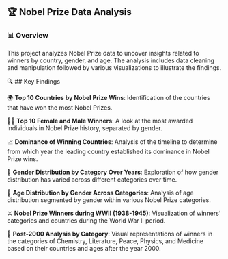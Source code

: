 ## 🏆 Nobel Prize Data Analysis 

### 📊 Overview

This project analyzes Nobel Prize data to uncover insights related to winners by country, gender, and age. The analysis includes data cleaning and manipulation followed by various visualizations to illustrate the findings.

🔍 ## Key Findings

🌍 **Top 10 Countries by Nobel Prize Wins**:
Identification of the countries that have won the most Nobel Prizes.

👩‍🔬 **Top 10 Female and Male Winners**:
A look at the most awarded individuals in Nobel Prize history, separated by gender.

📈 **Dominance of Winning Countries**:
Analysis of the timeline to determine from which year the leading country established its dominance in Nobel Prize wins.

📆 **Gender Distribution by Category Over Years**:
Exploration of how gender distribution has varied across different categories over time.

🎂 **Age Distribution by Gender Across Categories**:
Analysis of age distribution segmented by gender within various Nobel Prize categories.

⚔️ **Nobel Prize Winners during WWII (1938-1945)**:
Visualization of winners’ categories and countries during the World War II period.

🔬 **Post-2000 Analysis by Category**:
Visual representations of winners in the categories of Chemistry, Literature, Peace, Physics, and Medicine based on their countries and ages after the year 2000.

